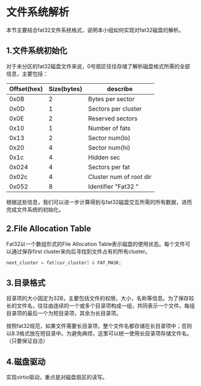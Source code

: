 # 文件系统解析

本节主要结合fat32文件系统格式，说明本小组如何实现对fat32磁盘的解析。

## 1.文件系统初始化

对于未分区的fat32磁盘文件来说，0号扇区往往存储了解析磁盘格式所需的全部信息，主要包括：

| Offset(hex) | Size(bytes) | describe                |
| ----------- | ----------- | ----------------------- |
| 0x0B        | 2           | Bytes per sector        |
| 0x0D        | 1           | Sectors per cluster     |
| 0x0E        | 2           | Reserved sectors        |
| 0x10        | 1           | Number of fats          |
| 0x13        | 2           | Sector num(lo)          |
| 0x20        | 4           | Sector num(hi)          |
| 0x1c        | 4           | Hidden sec              |
| 0x024       | 4           | Sectors per fat         |
| 0x02c       | 4           | Cluster num of root dir |
| 0x052       | 8           | Identifier "Fat32     " |

根据这些信息，我们可以进一步计算得到与fat32磁盘交互所需的所有数据，进而完成文件系统的初始化。

## 2.File Allocation Table

Fat32以一个数组形式的File Allocation Table表示磁盘的使用状态。每个文件可以通过保存first cluster来向后寻找到文件占有的所有cluster。

```c
next_cluster = fat[cur_cluster] & FAT_MASK;
```

## 3.目录格式

目录项的大小固定为32B，主要包括文件的权限，大小，名称等信息。为了保存较长的文件名，往往由连续的一个或多个目录项构成一组，共同表示一个文件。每组目录项的最后一个为短目录项，其余为长目录项。

按照fat32规范，如果文件需要长目录项，整个文件名都存储在长目录项中；否则以8.3格式放在短目录中。为避免麻烦，这里可以统一使用长目录项存储文件名。（只要保证自洽）

## 4.磁盘驱动

实现virtio驱动，重点是对磁盘扇区的读写。



[1.]: https://wiki.osdev.org/FAT#BPB_.28BIOS_Parameter_Block.29
[2]: https://www.cnblogs.com/Chary/p/12981056.html